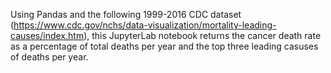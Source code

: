 
 Using Pandas and the following 1999-2016 CDC dataset (https://www.cdc.gov/nchs/data-visualization/mortality-leading-causes/index.htm), this JupyterLab notebook returns the cancer death rate as a percentage of total deaths per year and the top three leading casuses of deaths per year.

